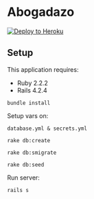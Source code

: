 Abogadazo
================

[![Deploy to Heroku](https://www.herokucdn.com/deploy/button.png)](https://heroku.com/deploy)

Setup
-------------

This application requires:

- Ruby 2.2.2
- Rails 4.2.4

```
bundle install
```

Setup vars on:
```
database.yml & secrets.yml
```

```
rake db:create
```

```
rake db:smigrate
```

```
rake db:seed
```

Run server:
```
rails s
```
